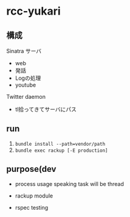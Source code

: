 # rcc-yukari
## 構成
Sinatra サーバ
* web
* 発話
* Logの処理
* youtube

Twitter daemon
* tl拾ってきてサーバにパス

## run
1. `bundle install --path=vendor/path`
2. `bundle exec rackup [-E production]`

## purpose(dev
* process usage
speaking task will be thread

* rackup module
* rspec testing
